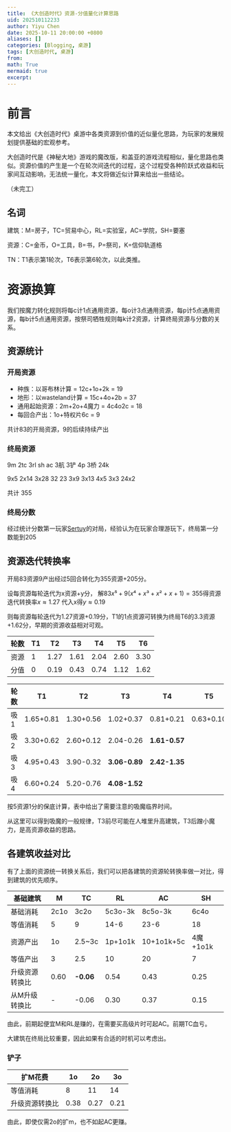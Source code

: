 ```yaml
---
title: 《大创造时代》资源-分值量化计算思路
uid: 202510112233
author: Yiyu Chen
date: 2025-10-11 20:00:00 +0800
aliases: []
categories: [Blogging, 桌游]
tags: [大创造时代, 桌游]
from: 
math: True
mermaid: true
excerpt: 
---
```


# 前言
本文给出《大创造时代》桌游中各类资源到价值的近似量化思路，为玩家的发展规划提供基础的宏观参考。

大创造时代是《神秘大地》游戏的魔改版，和盖亚的游戏流程相似，量化思路也类似。资源价值的产生是一个在轮次间迭代的过程，这个过程受各种阶跃式收益和玩家间互动影响，无法统一量化，本文将做近似计算来给出一些结论。

（未完工）

## 名词
建筑：M=房子，TC=贸易中心，RL=实验室，AC=学院，SH=要塞

资源：C=金币，O=工具，B=书，P=祭司，K=信仰轨道格

TN：T1表示第1轮次，T6表示第6轮次，以此类推。

# 资源换算
我们按魔力转化规则将每c计1点通用资源，每o计3点通用资源，每p计5点通用资源，每b计5点通用资源，按祭司牺牲规则每k计2资源，计算终局资源与分数的关系。

## 资源统计
### 开局资源
- 种族：以哥布林计算 = 12c+1o+2k = 19
- 地形：以wasteland计算 = 15c+4o+2b = 37
- 通用起始资源：2m+2o+4魔力 = 4c4o2c = 18
- 每回合产出：1o+特权片6c = 9

共计83的开局资源，9的后续持续产出

### 终局资源
9m 2tc 3rl sh ac 3航 3铲 4p 3桥 24k

9x5 2x14 3x28 32 23 3x9 3x13 4x5 3x3 24x2

共计 355

### 终局分数
经过统计分数第一玩家[Sertuy](https://boardgamearena.com/player?id=92094455)的对局，经验认为在玩家合理游玩下，终局第一分数能到205

## 资源迭代转换率
开局83资源9产出经过5回合转化为355资源+205分。

设每资源每轮迭代为x资源+y分，
解$83x⁵ + 9(x⁴ + x³ + x² + x + 1)=355$得资源迭代转换率$x \approx 1.27$
代入x得$y \approx 0.19$

则每资源每轮迭代为1.27资源+0.19分，T1的1点资源可转换为终局T6的3.3资源+1.62分，早期的资源收益相对可观。

| 轮数  | T1   | T2        | T3        | T4        | T5        | T6        |
| --- | ---- | --------- | --------- | --------- | --------- | --------- |
| 资源  | 1 | 1.27       | 1.61       | 2.04      | 2.60       | 3.30         |
| 分值  | 0 | 0.19      | 0.43      | 0.74      | 1.12      | 1.62      |

| 轮数  | T1   | T2        | T3        | T4        | T5        | T6        |
| --- | ---- | --------- | --------- | --------- | --------- | --------- |
| 吸1  | 1.65+0.81 | 1.30+0.56 | 1.02+0.37 | 0.81+0.21 | 0.63+0.10 | 0.5+0 |
| 吸2  | 3.30+0.62 | 2.60+0.12 | 2.04-0.26 | **1.61-0.57** |  |  |
| 吸3  | 4.95+0.43 | 3.90-0.32 | **3.06-0.89** | **2.42-1.35** |  |  |
| 吸4  | 6.60+0.24 | 5.20-0.76 | **4.08-1.52** |  |           |           |

按5资源1分的保底计算，表中给出了需要注意的吸魔临界时间。

从这里可以得到吸魔的一般规律，T3前尽可能在人堆里升高建筑，T3后蹭小魔力，是高资源收益的思路。

## 各建筑收益对比
有了上面的资源统一转换关系后，我们可以把各建筑的资源轮转换率做一对比，得到建筑的优先顺序。

| 基础建筑     | M        | TC   | RL       | AC       | SH             |
| -------- | -------- | ---- | -------- | -------- | -------------- |
| 基础消耗     | 2c1o     | 3c2o | 5c3o-3k     | 8c5o-3k     | 6c4o           |
| 等值消耗     | 5        | 9    | 14-6       | 23-6       | 18             |
| 资源产出     | 1o       | 2.5~3c | 1p+1o1k    | 10+1o1k+5c    | 4魔+1o1k |
| 等值产出     | 3        | 2.5    | 10        | 20       | 7              |
| 升级资源转换比 | 0.60 | **-0.06** | 0.54  | 0.43   | 0.25           |
| 从M升级转换比 | - | -0.06 | 0.30  | 0.37   | 0.15           |

由此，前期起便宜M和RL是赚的，在需要买高级片时可起AC。前期TC血亏。

大建筑在终局比较重要，因此如果有合适的时机可以考虑出。

### 铲子
| 扩M花费    | 1o        | 2o   | 3o       |
| -------- | -------- | ---- | -------- |
| 等值消耗     | 8        | 11    | 14       |
| 升级资源转换比 | 0.38 | 0.27 | 0.21  |

由此，即使仅需2o的扩m，也不如起AC更赚。